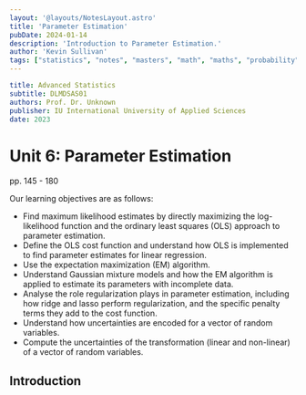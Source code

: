 ```yaml
---
layout: '@layouts/NotesLayout.astro'
title: 'Parameter Estimation'
pubDate: 2024-01-14
description: 'Introduction to Parameter Estimation.'
author: 'Kevin Sullivan'
tags: ["statistics", "notes", "masters", "math", "maths", "probability", "parameter"]
---
```


```yaml
title: Advanced Statistics
subtitle: DLMDSAS01
authors: Prof. Dr. Unknown
publisher: IU International University of Applied Sciences
date: 2023
```

# Unit 6: Parameter Estimation

pp. 145 - 180

Our learning objectives are as follows:
+ Find maximum likelihood estimates by directly maximizing the log-likelihood function and the ordinary least squares (OLS) approach to parameter estimation.
+ Define the OLS cost function and understand how OLS is implemented to find parameter estimates for linear regression.
+ Use the expectation maximization (EM) algorithm.
+ Understand Gaussian mixture models and how the EM algorithm is applied to estimate its parameters with incomplete data.
+ Analyse the role regularization plays in parameter estimation, including how ridge and lasso perform regularization, and the specific penalty terms they add to the cost function. 
+ Understand how uncertainties are encoded for a vector of random variables.
+ Compute the uncertainties of the transformation (linear and non-linear) of a vector of random variables. 

## Introduction

